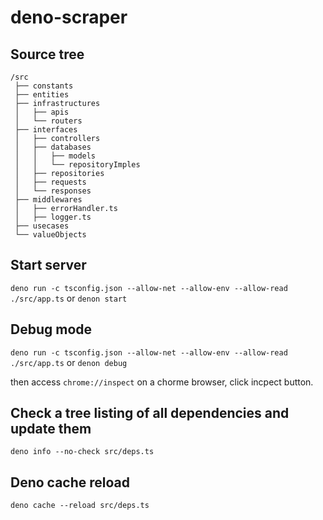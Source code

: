 # deno-scraper

## Source tree

```
/src
 ├── constants
 ├── entities
 ├── infrastructures
 │   ├── apis
 │   └── routers
 ├── interfaces
 │   ├── controllers
 │   ├── databases
 │   │   ├── models
 │   │   └── repositoryImples
 │   ├── repositories
 │   ├── requests
 │   └── responses
 ├── middlewares
 │   ├── errorHandler.ts
 │   ├── logger.ts
 ├── usecases
 └── valueObjects
```

## Start server

`deno run -c tsconfig.json --allow-net --allow-env --allow-read ./src/app.ts` or
`denon start`

## Debug mode

`deno run -c tsconfig.json --allow-net --allow-env --allow-read ./src/app.ts` or
`denon debug`

then access `chrome://inspect` on a chorme browser, click incpect button.

## Check a tree listing of all dependencies and update them

`deno info --no-check src/deps.ts`

## Deno cache reload

`deno cache --reload src/deps.ts`

